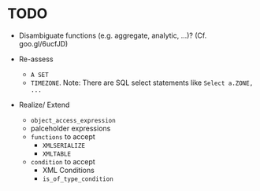 # TODO

- Disambiguate functions (e.g. aggregate, analytic, ...)? (Cf. goo.gl/6ucfJD)

- Re-assess

    - `A SET`
    - `TIMEZONE`. Note: There are SQL select statements like `Select a.ZONE, ...`
    
- Realize/ Extend

    - `object_access_expression`
    - palceholder expressions
    - `functions` to accept
      - `XMLSERIALIZE`
      - `XMLTABLE`
    - `condition` to accept
      - XML Conditions
      - `is_of_type_condition`
